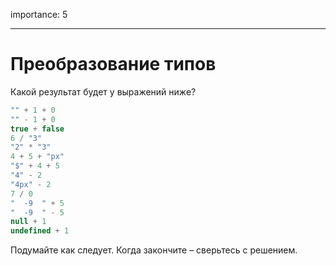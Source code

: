 importance: 5

---

# Преобразование типов

Какой результат будет у выражений ниже?

```js no-beautify
"" + 1 + 0
"" - 1 + 0
true + false
6 / "3"
"2" * "3"
4 + 5 + "px"
"$" + 4 + 5
"4" - 2
"4px" - 2
7 / 0
"  -9  " + 5
"  -9  " - 5
null + 1
undefined + 1
```

Подумайте как следует. Когда закончите – сверьтесь с решением.